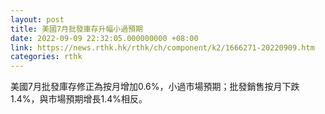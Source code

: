 ```yaml
---
layout: post
title: 美國7月批發庫存升幅小過預期
date: 2022-09-09 22:32:05.000000000 +08:00
link: https://news.rthk.hk/rthk/ch/component/k2/1666271-20220909.htm
categories: rthk
---
```


美國7月批發庫存修正為按月增加0.6%，小過市場預期；批發銷售按月下跌1.4%，與市場預期增長1.4%相反。
